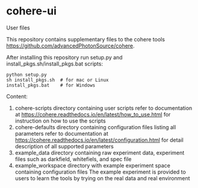 # cohere-ui
User files

This repository contains supplementary files to the cohere tools https://github.com/advancedPhotonSource/cohere.

After installing this repository run setup.py and install_pkgs.sh/install_pkgs.bat scripts:

    python setup.py
    sh install_pkgs.sh  # for mac or Linux
    install_pkgs.bat    # for Windows
    
Content:
1. cohere-scripts directory containing user scripts
   refer to documentation at https://cohere.readthedocs.io/en/latest/how_to_use.html for instruction on how to use the scripts
2. cohere-defaults directory containing configuration files listing all parameters
   refer to documentation at https://cohere.readthedocs.io/en/latest/configuration.html for detail description of all supported parameters
3. example_data directory containing raw experiment data, experiment files such as darkfield, whitefiels, and spec file
4. example_workspace directory with example experiment space containing configuration files
   The example experiment is provided to users to learn the tools by trying on the real data and real environment
